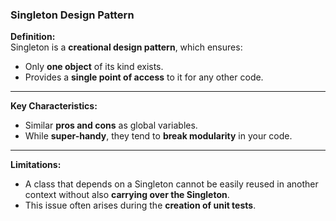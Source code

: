 ### Singleton Design Pattern

**Definition:**  
Singleton is a **creational design pattern**, which ensures:  
- Only **one object** of its kind exists.  
- Provides a **single point of access** to it for any other code.  

---

**Key Characteristics:**  
- Similar **pros and cons** as global variables.  
- While **super-handy**, they tend to **break modularity** in your code.  

---

**Limitations:**  
- A class that depends on a Singleton cannot be easily reused in another context without also **carrying over the Singleton**.  
- This issue often arises during the **creation of unit tests**.